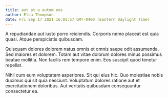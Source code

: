 ```yaml
---
title: aut at a autem eos
author: Elsa Thompson
date: Fri Sep 17 2021 16:01:57 GMT-0400 (Eastern Daylight Time)
---
```

A repudiandae aut iusto porro reiciendis. Corporis nemo placeat est quia quasi. Atque perspiciatis quibusdam.

 Quisquam dolores dolorem natus omnis et omnis saepe odit assumenda. Sed maiores et dolorem. Totam aut vitae dolorum dolores minus possimus beatae mollitia. Non facilis rem tempore enim. Eos suscipit quod tenetur repellat.

 Nihil cum eum voluptatem asperiores. Sit qui eius hic. Quo molestiae nobis ducimus qui sit quia nesciunt. Voluptatum dolores ratione aut et exercitationem doloribus. Aut veritatis quibusdam consequuntur consectetur ea.